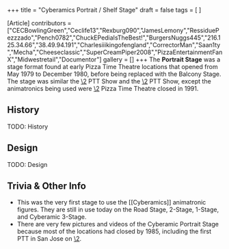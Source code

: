 +++
title = "Cyberamics Portrait / Shelf Stage"
draft = false
tags = [ ]

[Article]
contributors = ["CECBowlingGreen","Ceclife13","Rexburg090","JamesLemony","RessiduePezzzado","Pench0782","ChuckEPediaIsTheBest!","BurgersNuggs445","216.125.34.66","38.49.94.191","Charlesiiikingofengland","CorrectorMan","Saan1ty","Mecha","Cheeseclassic","SuperCreamPiper2008","PizzaEntertainmentFanX","Midwestretail","Documentor"]
gallery = []
+++
The **Portrait Stage** was a stage format found at early Pizza Time Theatre locations that opened from May 1979 to December 1980, before being replaced with the Balcony Stage. The stage was similar the [\2](\1) PTT Show and the [\2](\1) PTT Show, except the animatronics being used were [\2](\1) Pizza Time Theatre closed in 1991.

##  History ## 
TODO: History

##  Design ## 
TODO: Design

##  Trivia & Other Info ## 

* This was the very first stage to use the [[Cyberamics]] animatronic figures. They are still in use today on the Road Stage, 2-Stage, 1-Stage, and Cyberamic 3-Stage.
* There are very few pictures and videos of the Cyberamic Portrait Stage because most of the locations had closed by 1985, including the first PTT in San Jose on [\2](\1).
